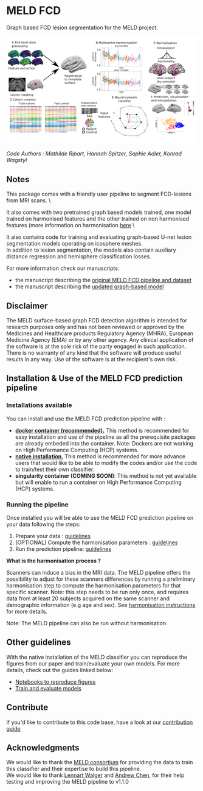 # MELD FCD 
Graph based FCD lesion segmentation for the MELD project.

![overview](https://raw.githubusercontent.com//MELDProject/meld_graph/dev_docker/docs/images/overview.png)

*Code Authors : Mathilde Ripart, Hannah Spitzer, Sophie Adler, Konrad Wagstyl*

## Notes

This package comes with a friendly user pipeline to segment FCD-lesions from MRI scans. \

It also comes with two pretrained graph based models trained, one model trained on harmonised features and the other trained on non harmonised features (more information on harmonisation [here](https://meld-graph.readthedocs.io/en/latest/docs/harmonisation.html) \

It also contains code for training and evaluating graph-based U-net lesion segmentation models operating on icosphere meshes. \
In addition to lesion segmentation, the models also contain auxiliary distance regression and hemisphere classification losses.

For more information check our manuscripts: 
- the manuscript describing the [original MELD FCD pipeline and dataset](https://academic.oup.com/brain/advance-article/doi/10.1093/brain/awac224/6659752)
- the manuscript describing the [updated graph-based model](https://arxiv.org/abs/2306.01375)

## Disclaimer

The MELD surface-based graph FCD detection algorithm is intended for research purposes only and has not been reviewed or approved by the Medicines and Healthcare products Regulatory Agency (MHRA), European Medicine Agency (EMA) or by any other agency. Any clinical application of the software is at the sole risk of the party engaged in such application. There is no warranty of any kind that the software will produce useful results in any way. Use of the software is at the recipient's own risk.

## Installation & Use of the MELD FCD prediction pipeline

### Installations available 
You can install and use the MELD FCD prediction pipeline with :
- [**docker container (recommended).**](https://meld-graph.readthedocs.io/en/latest/docs/install_docker.html) This method is recommended for easy installation and use of the pipeline as all the prerequisite packages are already embeded into the container. Note: Dockers are not working on High Performance Computing (HCP) systems.
- [**native installation.**](https://meld-graph.readthedocs.io/en/latest/docs/install_native.html) This method is recommended for more advance users that would like to be able to modify the codes and/or use the code to train/test their own classifier. 
- **singularity container (COMING SOON)**: This method is not yet available but will enable to run a container on High Performance Computing (HCP) systems. 

### Running the pipeline 
Once installed you will be able to use the MELD FCD prediction pipeline on your data following the steps:
1. Prepare your data : [guidelines](https://meld-graph.readthedocs.io/en/latest/docs/prepare_data.html)
2. (OPTIONAL) Compute the harmonisation parameters : [guidelines](https://meld-graph.readthedocs.io/en/latest/docs/harmonisation.html)
3. Run the prediction pipeline: [guidelines](https:/meld-graph.readthedocs.io/en/latest/docs/run_prediction_pipeline.html)


**What is the harmonisation process ?**

Scanners can induce a bias in the MRI data. The MELD pipeline offers the possibility to adjust for these scanners differences by running a preliminary harmonisation step to compute the harmonisation parameters for that specific scanner. Note: this step needs to be run only once, and requires data from at least 20 subjects acquired on the same scanner and demographic information (e.g age and sex). See [harmonisation instructions](https://meld-graph.readthedocs.io/en/latest/docs/harmonisation.html) for more details. 

Note: The MELD pipeline can also be run without harmonisation. 

## Other guidelines
With the native installation of the MELD classifier you can reproduce the figures from our paper and train/evaluate your own models.
For more details, check out the guides linked below:
- [Notebooks to reproduce figures](https://meld-graph.readthedocs.io/en/latest/docs/figure_notebooks.html)
- [Train and evaluate models](https://meld-graph.readthedocs.io/en/latest/docs/train_evaluate.html)

## Contribute
If you'd like to contribute to this code base, have a look at our [contribution guide](https://meld-graph.readthedocs.io/en/latest/docs/contributing.html)


## Acknowledgments

We would like to thank the [MELD consortium](https://meldproject.github.io//docs/collaborator_list.pdf) for providing the data to train this classifier and their expertise to build this pipeline.\
We would like to thank [Lennart Walger](https://github.com/1-w) and [Andrew Chen](https://github.com/andy1764), for their help testing and improving the MELD pipeline to v1.1.0
